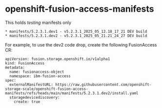# openshift-fusion-access-manifests

This holds *testing* manifests only

```
* manifests/5.2.3.1.dev1 - v5.2.3.1_2025_05_12.18_17_21 DEV build
* manifests/5.2.3.1.dev2 - v5.2.3.1_2025_05_21.21_24_27 DEV build
```

For example, to use the dev2 code drop, create the following FusionAccess CR:
```
apiVersion: fusion.storage.openshift.io/v1alpha1
kind: FusionAccess
metadata:
  name: fusionaccess-object
  namespace: ibm-fusion-access
spec:
  externalManifestURL: https://raw.githubusercontent.com/openshift-storage-scale/openshift-fusion-access-manifests/refs/heads/main/manifests/5.2.3.1.dev2/install.yaml
  storagedevicediscovery:
    create: true
```
